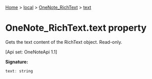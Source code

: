[Home](./index) &gt; [local](local.md) &gt; [OneNote\_RichText](local.onenote_richtext.md) &gt; [text](local.onenote_richtext.text.md)

# OneNote\_RichText.text property

Gets the text content of the RichText object. Read-only. 

 \[Api set: OneNoteApi 1.1\]

**Signature:**
```javascript
text: string
```
